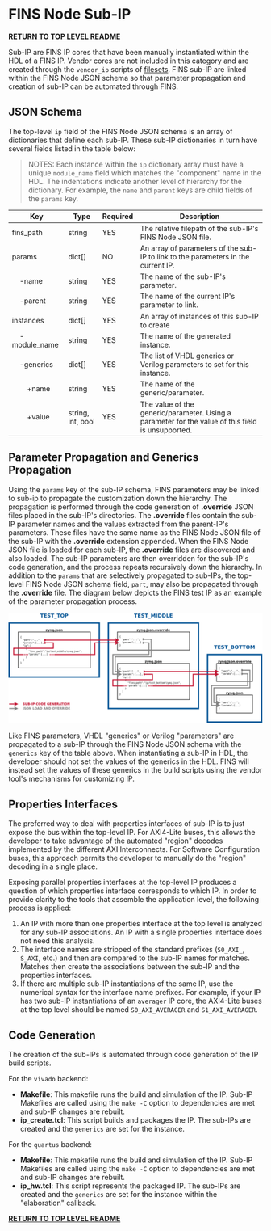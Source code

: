 # FINS Node Sub-IP

**[RETURN TO TOP LEVEL README](../README.md)**

Sub-IP are FINS IP cores that have been manually instantiated within the HDL of a FINS IP. Vendor cores are not included in this category and are created through the `vendor_ip` scripts of [filesets](filesets.md). FINS sub-IP are linked within the FINS Node JSON schema so that parameter propagation and creation of sub-IP can be automated through FINS.

## JSON Schema

The top-level `ip` field of the FINS Node JSON schema is an array of dictionaries that define each sub-IP. These sub-IP dictionaries in turn have several fields listed in the table below:

> NOTES: Each instance within the `ip` dictionary array must have a unique `module_name` field which matches the "component" name in the HDL. The indentations indicate another level of hierarchy for the dictionary. For example, the `name` and `parent` keys are child fields of the `params` key.

| Key                                                    | Type              | Required | Description |
| ------------------------------------------------------ | ----------------- | -------- | ----------- |
| fins_path                                              | string            | YES      | The relative filepath of the sub-IP's FINS Node JSON file. |
| params                                                 | dict[]            | NO       | An array of parameters of the sub-IP to link to the parameters in the current IP. |
| &nbsp;&nbsp;&nbsp;&nbsp;-name                          | string            | YES      | The name of the sub-IP's parameter. |
| &nbsp;&nbsp;&nbsp;&nbsp;-parent                        | string            | YES      | The name of the current IP's parameter to link. |
| instances                                              | dict[]            | YES      | An array of instances of this sub-IP to create |
| &nbsp;&nbsp;&nbsp;&nbsp;-module_name                   | string            | YES      | The name of the generated instance. |
| &nbsp;&nbsp;&nbsp;&nbsp;-generics                      | dict[]            | YES      | The list of VHDL generics or Verilog parameters to set for this instance. |
| &nbsp;&nbsp;&nbsp;&nbsp;&nbsp;&nbsp;&nbsp;&nbsp;+name  | string            | YES      | The name of the generic/parameter. |
| &nbsp;&nbsp;&nbsp;&nbsp;&nbsp;&nbsp;&nbsp;&nbsp;+value | string, int, bool | YES      | The value of the generic/parameter. Using a parameter for the value of this field is unsupported. |

## Parameter Propagation and Generics Propagation

Using the `params` key of the sub-IP schema, FINS parameters may be linked to sub-ip to propagate the customization down the hierarchy. The propagation is performed through the code generation of **.override** JSON files placed in the sub-IP's directories. The **.override** files contain the sub-IP parameter names and the values extracted from the parent-IP's parameters. These files have the same name as the FINS Node JSON file of the sub-IP with the **.override** extension appended. When the FINS Node JSON file is loaded for each sub-IP, the **.override** files are discovered and also loaded. The sub-IP parameters are then overridden for the sub-IP's code generation, and the process repeats recursively down the hierarchy. In addition to the `params` that are selectively propagated to sub-IPs, the top-level FINS Node JSON schema field, `part`, may also be propagated through the **.override** file. The diagram below depicts the FINS test IP as an example of the parameter propagation process.

![](parameter_propagation.png)

Like FINS parameters, VHDL "generics" or Verilog "parameters" are propagated to a sub-IP through the FINS Node JSON schema with the `generics` key of the table above. When instantiating a sub-IP in HDL, the developer should not set the values of the generics in the HDL. FINS will instead set the values of these generics in the build scripts using the vendor tool's mechanisms for customizing IP.

## Properties Interfaces

The preferred way to deal with properties interfaces of sub-IP is to just expose the bus within the top-level IP. For AXI4-Lite buses, this allows the developer to take advantage of the automated "region" decodes implemented by the different AXI Interconnects. For Software Configuration buses, this approach permits the developer to manually do the "region" decoding in a single place.

Exposing parallel properties interfaces at the top-level IP produces a question of which properties interface corresponds to which IP. In order to provide clarity to the tools that assemble the application level, the following process is applied:

1. An IP with more than one properties interface at the top level is analyzed for any sub-IP associations. An IP with a single properties interface does not need this analysis.
2. The interface names are stripped of the standard prefixes (`S0_AXI_`, `S_AXI`, etc.) and then are compared to the sub-IP names for matches. Matches then create the associations between the sub-IP and the properties interfaces.
3. If there are multiple sub-IP instantiations of the same IP, use the numerical syntax for the interface name prefixes. For example, if your IP has two sub-IP instantiations of an `averager` IP core, the AXI4-Lite buses at the top level should be named `S0_AXI_AVERAGER` and `S1_AXI_AVERAGER`.

## Code Generation

The creation of the sub-IPs is automated through code generation of the IP build scripts.

For the `vivado` backend:

* **Makefile**: This makefile runs the build and simulation of the IP. Sub-IP Makefiles are called using the `make -C` option to dependencies are met and sub-IP changes are rebuilt.
* **ip_create.tcl**: This script builds and packages the IP. The sub-IPs are created and the `generics` are set for the instance.

For the `quartus` backend:

* **Makefile**: This makefile runs the build and simulation of the IP. Sub-IP Makefiles are called using the `make -C` option to dependencies are met and sub-IP changes are rebuilt.
* **ip_hw.tcl**: This script represents the packaged IP. The sub-IPs are created and the `generics` are set for the instance within the "elaboration" callback.

**[RETURN TO TOP LEVEL README](../README.md)**